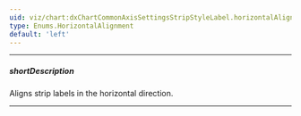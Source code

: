 ```yaml
---
uid: viz/chart:dxChartCommonAxisSettingsStripStyleLabel.horizontalAlignment
type: Enums.HorizontalAlignment
default: 'left'
---
```

---
##### shortDescription
Aligns strip labels in the horizontal direction.

---
<!--
&lt;!-- Description goes here --&gt;

-->